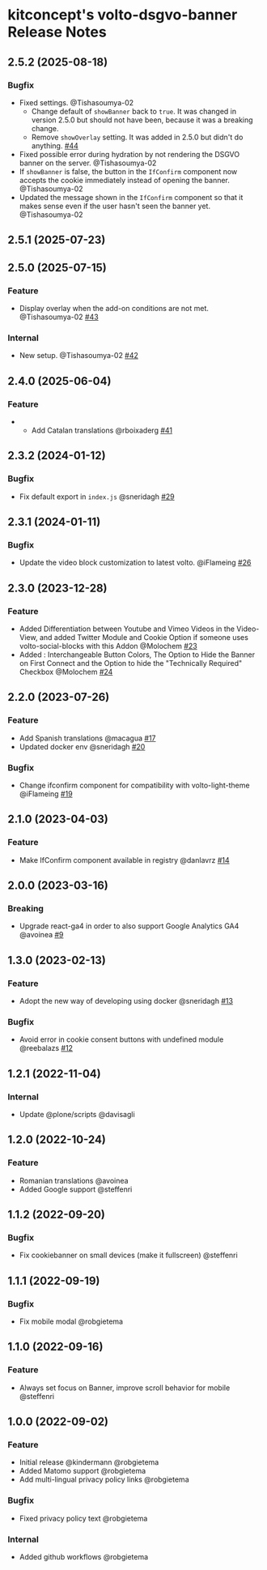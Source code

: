 # kitconcept's volto-dsgvo-banner Release Notes

<!-- You should *NOT* be adding new change log entries to this file.
     You should create a file in the news directory instead.
     For helpful instructions, please see:
     https://6.docs.plone.org/volto/developer-guidelines/contributing.html#create-a-pull-request
-->

<!-- towncrier release notes start -->

## 2.5.2 (2025-08-18)

### Bugfix

- Fixed settings. @Tishasoumya-02
  * Change default of `showBanner` back to `true`. It was changed in version 2.5.0 but should not have been, because it was a breaking change.
  * Remove `showOverlay` setting. It was added in 2.5.0 but didn't do anything. [#44](https://github.com/kitconcept/volto-dsgvo-banner/issue/44)
- Fixed possible error during hydration by not rendering the DSGVO banner on the server. @Tishasoumya-02 
- If `showBanner` is false, the button in the `IfConfirm` component now accepts the cookie immediately instead of opening the banner. @Tishasoumya-02 
- Updated the message shown in the `IfConfirm` component so that it makes sense even if the user hasn't seen the banner yet. @Tishasoumya-02 

## 2.5.1 (2025-07-23)

## 2.5.0 (2025-07-15)

### Feature

- Display overlay when the add-on conditions are not met. @Tishasoumya-02 [#43](https://github.com/kitconcept/volto-dsgvo-banner/issue/43)

### Internal

- New setup. @Tishasoumya-02 [#42](https://github.com/kitconcept/volto-dsgvo-banner/issue/42)

## 2.4.0 (2025-06-04)

### Feature

- - Add Catalan translations @rboixaderg [#41](https://github.com/kitconcept/volto-dsgvo-block/pull/41)

## 2.3.2 (2024-01-12)

### Bugfix

- Fix default export in `index.js` @sneridagh [#29](https://github.com/kitconcept/volto-dsgvo-block/pull/29)

## 2.3.1 (2024-01-11)

### Bugfix

- Update the video block customization to latest volto. @iFlameing [#26](https://github.com/kitconcept/volto-dsgvo-block/pull/26)

## 2.3.0 (2023-12-28)

### Feature

- Added Differentiation between Youtube and Vimeo Videos in the Video-View, and added Twitter Module and Cookie Option if someone uses volto-social-blocks with this Addon @Molochem [#23](https://github.com/kitconcept/volto-dsgvo-block/pull/23)
- Added : Interchangeable Button Colors, The Option to Hide the Banner on First Connect and the Option to hide the "Technically Required" Checkbox @Molochem [#24](https://github.com/kitconcept/volto-dsgvo-block/pull/24)

## 2.2.0 (2023-07-26)

### Feature

- Add Spanish translations @macagua [#17](https://github.com/kitconcept/volto-dsgvo-block/pull/17)
- Updated docker env @sneridagh [#20](https://github.com/kitconcept/volto-dsgvo-block/pull/20)

### Bugfix

- Change ifconfirm component for compatibility with volto-light-theme @iFlameing [#19](https://github.com/kitconcept/volto-dsgvo-block/pull/19)


## 2.1.0 (2023-04-03)

### Feature

- Make IfConfirm component available in registry @danlavrz [#14](https://github.com/kitconcept/volto-export/pull/14)


## 2.0.0 (2023-03-16)

### Breaking

- Upgrade react-ga4 in order to also support Google Analytics GA4 @avoinea [#9](https://github.com/kitconcept/volto-export/pull/9)


## 1.3.0 (2023-02-13)

### Feature

- Adopt the new way of developing using docker @sneridagh [#13](https://github.com/kitconcept/volto-export/pull/13)

### Bugfix

- Avoid error in cookie consent buttons with undefined module @reebalazs [#12](https://github.com/kitconcept/volto-export/pull/12)


## 1.2.1 (2022-11-04)

### Internal

- Update @plone/scripts @davisagli

## 1.2.0 (2022-10-24)

### Feature

- Romanian translations @avoinea
- Added Google support @steffenri

## 1.1.2 (2022-09-20)

### Bugfix

- Fix cookiebanner on small devices (make it fullscreen) @steffenri

## 1.1.1 (2022-09-19)

### Bugfix

- Fix mobile modal @robgietema

## 1.1.0 (2022-09-16)

### Feature

- Always set focus on Banner, improve scroll behavior for mobile @steffenri

## 1.0.0 (2022-09-02)

### Feature

- Initial release @kindermann @robgietema
- Added Matomo support @robgietema
- Add multi-lingual privacy policy links @robgietema

### Bugfix

- Fixed privacy policy text @robgietema

### Internal

- Added github workflows @robgietema
